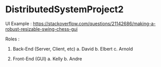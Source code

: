 # DistributedSystemProject2

UI Example : https://stackoverflow.com/questions/21142686/making-a-robust-resizable-swing-chess-gui

Roles :

  1. Back-End (Server, Client, etc)
     a. David
     b. Elbert
     c. Arnold
     
  2. Front-End (GUI)
     a. Kelly
     b. Andre
 
 
